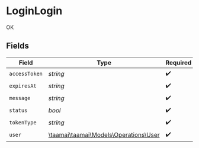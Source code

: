 # LoginLogin

OK


## Fields

| Field                                                                    | Type                                                                     | Required                                                                 | Description                                                              |
| ------------------------------------------------------------------------ | ------------------------------------------------------------------------ | ------------------------------------------------------------------------ | ------------------------------------------------------------------------ |
| `accessToken`                                                            | *string*                                                                 | :heavy_check_mark:                                                       | N/A                                                                      |
| `expiresAt`                                                              | *string*                                                                 | :heavy_check_mark:                                                       | N/A                                                                      |
| `message`                                                                | *string*                                                                 | :heavy_check_mark:                                                       | N/A                                                                      |
| `status`                                                                 | *bool*                                                                   | :heavy_check_mark:                                                       | N/A                                                                      |
| `tokenType`                                                              | *string*                                                                 | :heavy_check_mark:                                                       | N/A                                                                      |
| `user`                                                                   | [\taamai\taamai\Models\Operations\User](../../models/operations/User.md) | :heavy_check_mark:                                                       | N/A                                                                      |